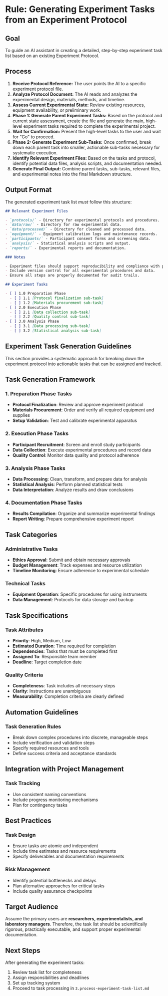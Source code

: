 # Rule: Generating Experiment Tasks from an Experiment Protocol

## Goal

To guide an AI assistant in creating a detailed, step-by-step experiment task list based on an existing Experiment Protocol.

## Process

1.  **Receive Protocol Reference:** The user points the AI to a specific experiment protocol file.
2.  **Analyze Protocol Document:** The AI reads and analyzes the experimental design, materials, methods, and timeline.
3.  **Assess Current Experimental State:** Review existing resources, equipment availability, or preliminary work.
4.  **Phase 1: Generate Parent Experiment Tasks:** Based on the protocol and current state assessment, create the file and generate the main, high-level experiment tasks required to complete the experimental project.
5.  **Wait for Confirmation:** Present the high-level tasks to the user and wait for "Go" to proceed.
6.  **Phase 2: Generate Experiment Sub-Tasks:** Once confirmed, break down each parent task into smaller, actionable sub-tasks necessary for systematic execution.
7.  **Identify Relevant Experiment Files:** Based on the tasks and protocol, identify potential data files, analysis scripts, and documentation needed.
8.  **Generate Final Output:** Combine parent tasks, sub-tasks, relevant files, and experimental notes into the final Markdown structure.

## Output Format

The generated experiment task list _must_ follow this structure:

```markdown
## Relevant Experiment Files

- `protocols/` - Directory for experimental protocols and procedures.
- `data/raw/` - Directory for raw experimental data.
- `data/processed/` - Directory for cleaned and processed data.
- `equipment/` - Equipment calibration logs and maintenance records.
- `participants/` - Participant consent forms and screening data.
- `analysis/` - Statistical analysis scripts and output.
- `reports/` - Experimental reports and documentation.

### Notes

- Experiment files should support reproducibility and compliance with protocols.
- Include version control for all experimental procedures and data.
- Ensure all steps are properly documented for audit trails.

## Experiment Tasks

- [ ] 1.0 Preparation Phase
  - [ ] 1.1 [Protocol finalization sub-task]
  - [ ] 1.2 [Materials procurement sub-task]
- [ ] 2.0 Execution Phase
  - [ ] 2.1 [Data collection sub-task]
  - [ ] 2.2 [Quality control sub-task]
- [ ] 3.0 Analysis Phase
  - [ ] 3.1 [Data processing sub-task]
  - [ ] 3.2 [Statistical analysis sub-task]
```

## Experiment Task Generation Guidelines

This section provides a systematic approach for breaking down the experiment protocol into actionable tasks that can be assigned and tracked.

## Task Generation Framework

### 1. Preparation Phase Tasks
- **Protocol Finalization**: Review and approve experiment protocol
- **Materials Procurement**: Order and verify all required equipment and supplies
- **Setup Validation**: Test and calibrate experimental apparatus

### 2. Execution Phase Tasks
- **Participant Recruitment**: Screen and enroll study participants
- **Data Collection**: Execute experimental procedures and record data
- **Quality Control**: Monitor data quality and protocol adherence

### 3. Analysis Phase Tasks
- **Data Processing**: Clean, transform, and prepare data for analysis
- **Statistical Analysis**: Perform planned statistical tests
- **Data Interpretation**: Analyze results and draw conclusions

### 4. Documentation Phase Tasks
- **Results Compilation**: Organize and summarize experimental findings
- **Report Writing**: Prepare comprehensive experiment report

## Task Categories

### Administrative Tasks
- **Ethics Approval**: Submit and obtain necessary approvals
- **Budget Management**: Track expenses and resource utilization
- **Timeline Monitoring**: Ensure adherence to experimental schedule

### Technical Tasks
- **Equipment Operation**: Specific procedures for using instruments
- **Data Management**: Protocols for data storage and backup

## Task Specifications

### Task Attributes
- **Priority**: High, Medium, Low
- **Estimated Duration**: Time required for completion
- **Dependencies**: Tasks that must be completed first
- **Assigned To**: Responsible team member
- **Deadline**: Target completion date

### Quality Criteria
- **Completeness**: Task includes all necessary steps
- **Clarity**: Instructions are unambiguous
- **Measurability**: Completion criteria are clearly defined

## Automation Guidelines

### Task Generation Rules
- Break down complex procedures into discrete, manageable steps
- Include verification and validation steps
- Specify required resources and tools
- Define success criteria and acceptance standards

## Integration with Project Management

### Task Tracking
- Use consistent naming conventions
- Include progress monitoring mechanisms
- Plan for contingency tasks

## Best Practices

### Task Design
- Ensure tasks are atomic and independent
- Include time estimates and resource requirements
- Specify deliverables and documentation requirements

### Risk Management
- Identify potential bottlenecks and delays
- Plan alternative approaches for critical tasks
- Include quality assurance checkpoints

## Target Audience

Assume the primary users are **researchers, experimentalists, and laboratory managers**. Therefore, the task list should be scientifically rigorous, practically executable, and support proper experimental documentation.

## Next Steps

After generating the experiment tasks:
1. Review task list for completeness
2. Assign responsibilities and deadlines
3. Set up tracking system
4. Proceed to task processing in `3.process-experiment-task-list.md`